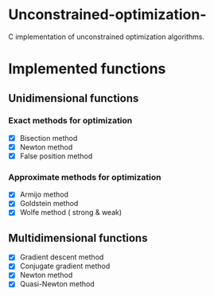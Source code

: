 # Unconstrained-optimization-
C implementation of unconstrained optimization algorithms.
# Implemented functions

## Unidimensional functions

### Exact methods for optimization

- [x] Bisection method
- [x] Newton method
- [x] False position method

### Approximate methods for optimization

- [x] Armijo method
- [x] Goldstein method
- [x] Wolfe method ( strong & weak)

## Multidimensional functions

- [x] Gradient descent method
- [x] Conjugate gradient method
- [x] Newton method
- [x] Quasi-Newton method 
